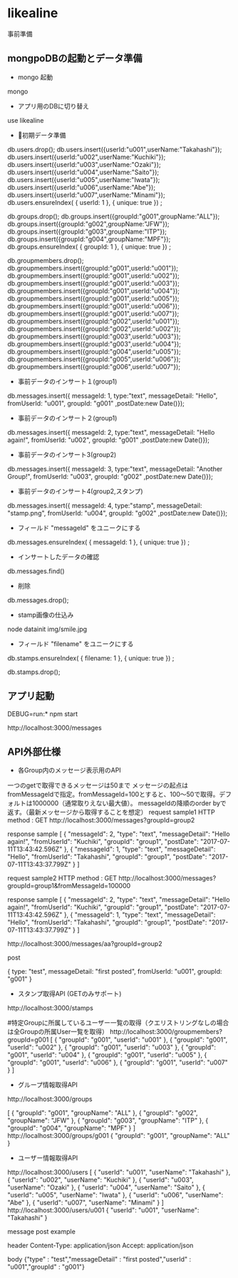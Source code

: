 # likealine
事前準備
## mongpoDBの起動とデータ準備
 -  mongo 起動

mongo

- アプリ用のDBに切り替え

use likealine

- 初期データ準備

db.users.drop();
db.users.insert({userId:"u001",userName:"Takahashi"});
db.users.insert({userId:"u002",userName:"Kuchiki"});
db.users.insert({userId:"u003",userName:"Ozaki"});
db.users.insert({userId:"u004",userName:"Saito"});
db.users.insert({userId:"u005",userName:"Iwata"});
db.users.insert({userId:"u006",userName:"Abe"});
db.users.insert({userId:"u007",userName:"Minami"});
db.users.ensureIndex( { userId: 1 }, { unique: true }) ;

db.groups.drop();
db.groups.insert({groupId:"g001",groupName:"ALL"});
db.groups.insert({groupId:"g002",groupName:"JFW"});
db.groups.insert({groupId:"g003",groupName:"ITP"});
db.groups.insert({groupId:"g004",groupName:"MPF"});
db.groups.ensureIndex( { groupId: 1 }, { unique: true }) ;

db.groupmembers.drop();
db.groupmembers.insert({groupId:"g001",userId:"u001"});
db.groupmembers.insert({groupId:"g001",userId:"u002"});
db.groupmembers.insert({groupId:"g001",userId:"u003"});
db.groupmembers.insert({groupId:"g001",userId:"u004"});
db.groupmembers.insert({groupId:"g001",userId:"u005"});
db.groupmembers.insert({groupId:"g001",userId:"u006"});
db.groupmembers.insert({groupId:"g001",userId:"u007"});
db.groupmembers.insert({groupId:"g002",userId:"u001"});
db.groupmembers.insert({groupId:"g002",userId:"u002"});
db.groupmembers.insert({groupId:"g003",userId:"u003"});
db.groupmembers.insert({groupId:"g003",userId:"u004"});
db.groupmembers.insert({groupId:"g004",userId:"u005"});
db.groupmembers.insert({groupId:"g005",userId:"u006"});
db.groupmembers.insert({groupId:"g006",userId:"u007"});


- 事前データのインサート１(group1)

db.messages.insert({ messageId: 1, type:"text", messageDetail: "Hello", fromUserId: "u001", groupId: "g001" ,postDate:new Date()});

- 事前データのインサート２(group1)

db.messages.insert({ messageId: 2, type:"text", messageDetail: "Hello again!", fromUserId: "u002", groupId: "g001" ,postDate:new Date()});

- 事前データのインサート3(group2)

db.messages.insert({ messageId: 3, type:"text", messageDetail: "Another Group!", fromUserId: "u003", groupId: "g002" ,postDate:new Date()});

- 事前データのインサート4(group2,スタンプ)

db.messages.insert({ messageId: 4, type:"stamp", messageDetail: "stamp.png", fromUserId: "u004", groupId: "g002" ,postDate:new Date()});

 - フィールド "messageId" をユニークにする

db.messages.ensureIndex( { messageId: 1 }, { unique: true }) ;

 - インサートしたデータの確認

db.messages.find()

 - 削除

db.messages.drop();

- stamp画像の仕込み

node datainit img/smile.jpg

 - フィールド "filename" をユニークにする

db.stamps.ensureIndex( { filename: 1 }, { unique: true }) ;

db.stamps.drop();



 ## アプリ起動
DEBUG=run:* npm start


http://localhost:3000/messages


## API外部仕様

 - 各Group内のメッセージ表示用のAPI


一つのgetで取得できるメッセージは50まで
メッセージの起点はfromMessageIdで指定。fromMessageId=100とすると、100〜50で取得。デフォルトは1000000（通常取りえない最大値）。
messageIdの降順のorder byで返す。（最新メッセージから取得することを想定）
request sample1
HTTP method : GET
http://localhost:3000/messages?groupId=group2

response sample
[
  {
    "messageId": 2,
    "type": "text",
    "messageDetail": "Hello again!",
    "fromUserId": "Kuchiki",
    "groupId": "group1",
    "postDate": "2017-07-11T13:43:42.596Z"
  },
  {
    "messageId": 1,
    "type": "text",
    "messageDetail": "Hello",
    "fromUserId": "Takahashi",
    "groupId": "group1",
    "postDate": "2017-07-11T13:43:37.799Z"
  }
]

request sample2
HTTP method : GET
http://localhost:3000/messages?groupId=group1&fromMessageId=100000

response sample
[
  {
    "messageId": 2,
    "type": "text",
    "messageDetail": "Hello again!",
    "fromUserId": "Kuchiki",
    "groupId": "group1",
    "postDate": "2017-07-11T13:43:42.596Z"
  },
  {
    "messageId": 1,
    "type": "text",
    "messageDetail": "Hello",
    "fromUserId": "Takahashi",
    "groupId": "group1",
    "postDate": "2017-07-11T13:43:37.799Z"
  }
]

http://localhost:3000/messages/aa?groupId=group2

post

{
                type: "test",
                messageDetail: "first posted",
                fromUserId: "u001",
                groupId: "g001"
            }

 - スタンプ取得API (GETのみサポート)

http://localhost:3000/stamps

#特定Groupに所属しているユーザー一覧の取得（クエリストリングなしの場合は全Groupの所属User一覧を取得）
http://localhost:3000/groupmembers?groupId=g001
[
  {
    "groupId": "g001",
    "userId": "u001"
  },
  {
    "groupId": "g001",
    "userId": "u002"
  },
  {
    "groupId": "g001",
    "userId": "u003"
  },
  {
    "groupId": "g001",
    "userId": "u004"
  },
  {
    "groupId": "g001",
    "userId": "u005"
  },
  {
    "groupId": "g001",
    "userId": "u006"
  },
  {
    "groupId": "g001",
    "userId": "u007"
  }
]

- グループ情報取得API

http://localhost:3000/groups

[
  {
    "groupId": "g001",
    "groupName": "ALL"
  },
  {
    "groupId": "g002",
    "groupName": "JFW"
  },
  {
    "groupId": "g003",
    "groupName": "ITP"
  },
  {
    "groupId": "g004",
    "groupName": "MPF"
  }
]
http://localhost:3000/groups/g001
{
  "groupId": "g001",
  "groupName": "ALL"
}

- ユーザー情報取得API

http://localhost:3000/users
[
  {
    "userId": "u001",
    "userName": "Takahashi"
  },
  {
    "userId": "u002",
    "userName": "Kuchiki"
  },
  {
    "userId": "u003",
    "userName": "Ozaki"
  },
  {
    "userId": "u004",
    "userName": "Saito"
  },
  {
    "userId": "u005",
    "userName": "Iwata"
  },
  {
    "userId": "u006",
    "userName": "Abe"
  },
  {
    "userId": "u007",
    "userName": "Minami"
  }
]
http://localhost:3000/users/u001
{
  "userId": "u001",
  "userName": "Takahashi"
}


message post example

header
Content-Type: application/json
Accept: application/json

body
{"type" : "test","messageDetail" : "first posted","userId" : "u001","groupId" : "g001"}
